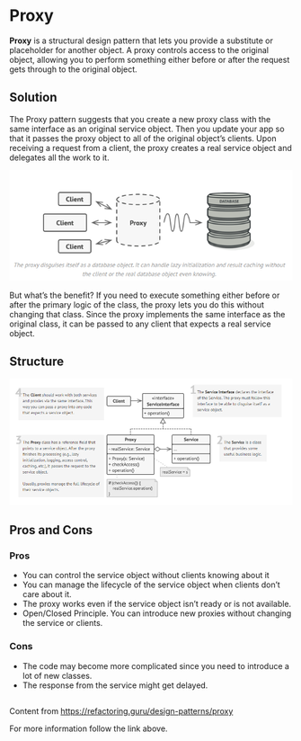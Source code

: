 
# Proxy

**Proxy** is a structural design pattern that lets you provide a substitute or placeholder for another object. A proxy controls access to the original object, allowing you to perform something either before or after the request gets through to the original object.

## Solution

The Proxy pattern suggests that you create a new proxy class with the same interface as an original service object. Then you update your app so that it passes the proxy object to all of the original object’s clients. Upon receiving a request from a client, the proxy creates a real service object and delegates all the work to it.

![](https://github.com/Venfurge/DesignPatterns/blob/Proxy/images/Proxy_diagram_2.png?raw=true)

But what’s the benefit? If you need to execute something either before or after the primary logic of the class, the proxy lets you do this without changing that class. Since the proxy implements the same interface as the original class, it can be passed to any client that expects a real service object.

## Structure

![](https://github.com/Venfurge/DesignPatterns/blob/Proxy/images/Proxy_diagram.png?raw=true)

## Pros and Cons

### Pros
 - You can control the service object without clients knowing about it
 - You can manage the lifecycle of the service object when clients don’t care about it.
 - The proxy works even if the service object isn’t ready or is not available.
 - Open/Closed Principle. You can introduce new proxies without changing the service or clients.
### Cons
 - The code may become more complicated since you need to introduce a lot of new classes.
 - The response from the service might get delayed.

 ##
 Content from https://refactoring.guru/design-patterns/proxy

 For more information follow the link above.
